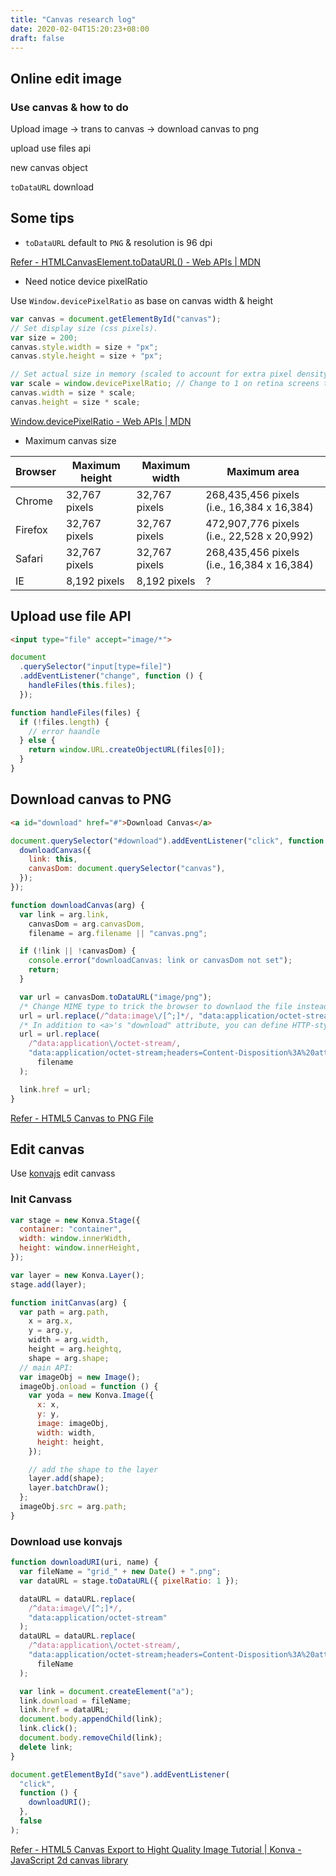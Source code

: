 ```yaml
---
title: "Canvas research log"
date: 2020-02-04T15:20:23+08:00
draft: false
---
```


## Online edit image

### Use canvas & how to do

Upload image -> trans to canvas -> download canvas to png

upload use files api

new canvas object

`toDataURL` download

## Some tips

- `toDataURL` default to `PNG` & resolution is 96 dpi

[Refer - HTMLCanvasElement.toDataURL() - Web APIs | MDN](https://developer.mozilla.org/en-US/docs/Web/API/HTMLCanvasElement/toDataURL)

- Need notice device pixelRatio

Use `Window.devicePixelRatio` as base on canvas width & height

```javascript
var canvas = document.getElementById("canvas");
// Set display size (css pixels).
var size = 200;
canvas.style.width = size + "px";
canvas.style.height = size + "px";

// Set actual size in memory (scaled to account for extra pixel density).
var scale = window.devicePixelRatio; // Change to 1 on retina screens to see blurry canvas.
canvas.width = size * scale;
canvas.height = size * scale;
```

[Window.devicePixelRatio - Web APIs | MDN](https://developer.mozilla.org/en-US/docs/Web/API/Window/devicePixelRatio)

- Maximum canvas size

| Browser | Maximum height | Maximum width | Maximum area                               |
| ------- | -------------- | ------------- | ------------------------------------------ |
| Chrome  | 32,767 pixels  | 32,767 pixels | 268,435,456 pixels (i.e., 16,384 x 16,384) |
| Firefox | 32,767 pixels  | 32,767 pixels | 472,907,776 pixels (i.e., 22,528 x 20,992) |
| Safari  | 32,767 pixels  | 32,767 pixels | 268,435,456 pixels (i.e., 16,384 x 16,384) |
| IE      | 8,192 pixels   | 8,192 pixels  | ?                                          |

## Upload use file API

```HTML
<input type="file" accept="image/*">
```

```javascript
document
  .querySelector("input[type=file]")
  .addEventListener("change", function () {
    handleFiles(this.files);
  });

function handleFiles(files) {
  if (!files.length) {
    // error haandle
  } else {
    return window.URL.createObjectURL(files[0]);
  }
}
```

## Download canvas to PNG

```html
<a id="download" href="#">Download Canvas</a>
```

```javascript
document.querySelector("#download").addEventListener("click", function () {
  downloadCanvas({
    link: this,
    canvasDom: document.querySelector("canvas"),
  });
});

function downloadCanvas(arg) {
  var link = arg.link,
    canvasDom = arg.canvasDom,
    filename = arg.filename || "canvas.png";

  if (!link || !canvasDom) {
    console.error("downloadCanvas: link or canvasDom not set");
    return;
  }

  var url = canvasDom.toDataURL("image/png");
  /* Change MIME type to trick the browser to downlaod the file instead of displaying it */
  url = url.replace(/^data:image\/[^;]*/, "data:application/octet-stream");
  /* In addition to <a>'s "download" attribute, you can define HTTP-style headers */
  url = url.replace(
    /^data:application\/octet-stream/,
    "data:application/octet-stream;headers=Content-Disposition%3A%20attachment%3B%20filename=" +
      filename
  );

  link.href = url;
}
```

[Refer - HTML5 Canvas to PNG File](https://stackoverflow.com/questions/12796513/html5-canvas-to-png-file)

## Edit canvas

Use [konvajs](https://konvajs.org/) edit canvass

### Init Canvass

```javascript
var stage = new Konva.Stage({
  container: "container",
  width: window.innerWidth,
  height: window.innerHeight,
});

var layer = new Konva.Layer();
stage.add(layer);

function initCanvas(arg) {
  var path = arg.path,
    x = arg.x,
    y = arg.y,
    width = arg.width,
    height = arg.heightq,
    shape = arg.shape;
  // main API:
  var imageObj = new Image();
  imageObj.onload = function () {
    var yoda = new Konva.Image({
      x: x,
      y: y,
      image: imageObj,
      width: width,
      height: height,
    });

    // add the shape to the layer
    layer.add(shape);
    layer.batchDraw();
  };
  imageObj.src = arg.path;
}
```

### Download use konvajs

```javascript
function downloadURI(uri, name) {
  var fileName = "grid_" + new Date() + ".png";
  var dataURL = stage.toDataURL({ pixelRatio: 1 });

  dataURL = dataURL.replace(
    /^data:image\/[^;]*/,
    "data:application/octet-stream"
  );
  dataURL = dataURL.replace(
    /^data:application\/octet-stream/,
    "data:application/octet-stream;headers=Content-Disposition%3A%20attachment%3B%20filename=" +
      fileName
  );

  var link = document.createElement("a");
  link.download = fileName;
  link.href = dataURL;
  document.body.appendChild(link);
  link.click();
  document.body.removeChild(link);
  delete link;
}

document.getElementById("save").addEventListener(
  "click",
  function () {
    downloadURI();
  },
  false
);
```

[Refer - HTML5 Canvas Export to Hight Quality Image Tutorial | Konva - JavaScript 2d canvas library](https://konvajs.org/docs/data_and_serialization/High-Quality-Export.html)
